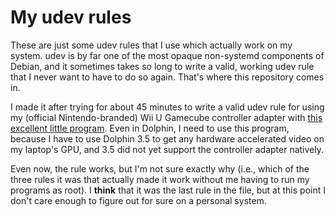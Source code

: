 # My udev rules

These are just some udev rules that I use which actually work on my system.
udev is by far one of the most opaque non-systemd components of Debian, and it
sometimes takes so long to write a valid, working udev rule that I never want
to have to do so again. That's where this repository comes in.

I made it after trying for about 45 minutes to write a valid udev rule for using
my (official Nintendo-branded) Wii U Gamecube controller adapter with
[this excellent little program](https://github.com/ToadKing/wii-u-gc-adapter.git).
Even in Dolphin, I need to use this program, because I have to use Dolphin 3.5
to get any hardware accelerated video on my laptop's GPU, and 3.5 did not yet
support the controller adapter natively.

Even now, the rule works, but I'm not sure exactly why (i.e., which of the
three rules it was that actually made it work without me having to run my
programs as root). I __think__ that it was the last rule in the file, but at
this point I don't care enough to figure out for sure on a personal system.
